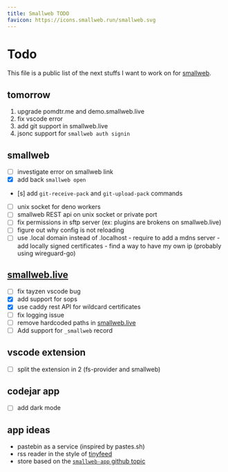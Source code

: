 ```yaml
---
title: Smallweb TODO
favicon: https://icons.smallweb.run/smallweb.svg
---
```


# Todo

This file is a public list of the next stuffs I want to work on for [smallweb](https://smallweb.run).

## tomorrow

1. upgrade pomdtr.me and demo.smallweb.live
1. fix vscode error
2. add git support in smallweb.live
3. jsonc support for `smallweb auth signin` 

## smallweb

- [ ] investigate error on smallweb link
- [x] add back `smallweb open`
- [s] add `git-receive-pack` and `git-upload-pack` commands
- [ ] unix socket for deno workers
- [ ] smallweb REST api on unix socket or private port
- [ ] fix permissions in sftp server (ex: plugins are brokens on smallweb.live)
- [ ] figure out why config is not reloading
- [ ] use .local domain instead of .localhost
      - require to add a mdns server
      - add locally signed certificates
      - find a way to have my own ip (probably using wireguard-go)

## [smallweb.live](https://smallweb.live)

- [ ] fix tayzen vscode bug
- [x] add support for sops
- [x] use caddy rest API for wildcard certificates
- [ ] fix logging issue
- [ ] remove hardcoded paths in [smallweb.live](https://smallweb.live/)
- [ ] Add support for `_smallweb` record

## vscode extension

- [ ] split the extension in 2 (fs-provider and smallweb)

## codejar app

- [ ] add dark mode

## app ideas

- pastebin as a service (inspired by pastes.sh)
- rss reader in the style of [tinyfeed](https://github.com/TheBigRoomXXL/tinyfeed)
- store based on the [`smallweb-app` github topic](https://github.com/topics/smallweb-app)
